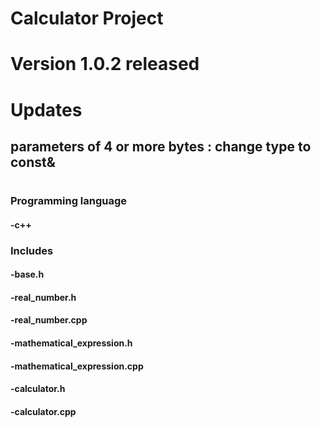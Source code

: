 # Calculator Project
# Version 1.0.2 released
# Updates
## parameters of 4 or more bytes : change type to const&
#
### Programming language
#### -c++
### Includes
#### -base.h 
#### -real_number.h
#### -real_number.cpp
#### -mathematical_expression.h
#### -mathematical_expression.cpp
#### -calculator.h
#### -calculator.cpp
